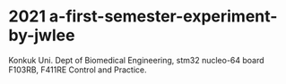 # 2021 a-first-semester-experiment-by-jwlee

Konkuk Uni. Dept of Biomedical Engineering, stm32 nucleo-64 board F103RB, F411RE Control and Practice.
